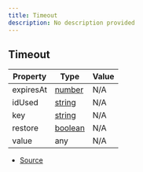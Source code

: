 ```yaml
---
title: Timeout
description: No description provided
---
```


## Timeout

| Property | Type | Value |
| ----------- | ----------- | ----------- |
| expiresAt | [number](https://developer.mozilla.org/en-US/docs/Web/JavaScript/Reference/Global_Objects/Number) | N/A |
| idUsed | [string](https://developer.mozilla.org/en-US/docs/Web/JavaScript/Reference/Global_Objects/String) | N/A |
| key | [string](https://developer.mozilla.org/en-US/docs/Web/JavaScript/Reference/Global_Objects/String) | N/A |
| restore | [boolean](https://developer.mozilla.org/en-US/docs/Web/JavaScript/Reference/Global_Objects/Boolean) | N/A |
| value | any | N/A |


- [Source](https://github.com/Miduwu/midb/blob/d89b7d0a8f618ac2307fcf705b94c24b1766e1ce/src/main.ts#L37)